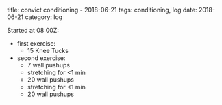 title: convict conditioning - 2018-06-21
tags: conditioning, log
date: 2018-06-21
category: log

Started at 08:00Z:

- first exercise:
    - 15 Knee Tucks
- second exercise:
    - 7 wall pushups
    - stretching for <1 min
    - 20 wall pushups
    - stretching for <1 min
    - 20 wall pushups
